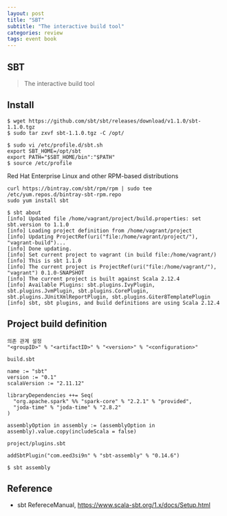 ```yaml
---
layout: post
title: "SBT"
subtitle: "The interactive build tool"
categories: review
tags: event book
---
```


## SBT
> The interactive build tool 

## Install

```
$ wget https://github.com/sbt/sbt/releases/download/v1.1.0/sbt-1.1.0.tgz
$ sudo tar zxvf sbt-1.1.0.tgz -C /opt/
```

```
$ sudo vi /etc/profile.d/sbt.sh
export SBT_HOME=/opt/sbt
export PATH="$SBT_HOME/bin":"$PATH"
$ source /etc/profile
````

Red Hat Enterprise Linux and other RPM-based distributions 

```
curl https://bintray.com/sbt/rpm/rpm | sudo tee /etc/yum.repos.d/bintray-sbt-rpm.repo
sudo yum install sbt
```

```
$ sbt about
[info] Updated file /home/vagrant/project/build.properties: set sbt.version to 1.1.0
[info] Loading project definition from /home/vagrant/project
[info] Updating ProjectRef(uri("file:/home/vagrant/project/"), "vagrant-build")...
[info] Done updating.
[info] Set current project to vagrant (in build file:/home/vagrant/)
[info] This is sbt 1.1.0
[info] The current project is ProjectRef(uri("file:/home/vagrant/"), "vagrant") 0.1.0-SNAPSHOT
[info] The current project is built against Scala 2.12.4
[info] Available Plugins: sbt.plugins.IvyPlugin, sbt.plugins.JvmPlugin, sbt.plugins.CorePlugin, sbt.plugins.JUnitXmlReportPlugin, sbt.plugins.Giter8TemplatePlugin
[info] sbt, sbt plugins, and build definitions are using Scala 2.12.4
```

## Project build definition 

```
의존 관계 설정
"<groupID>" % "<artifactID>" % "<version>" % "<configuration>"
```

`build.sbt`
```
name := "sbt"
version := "0.1"
scalaVersion := "2.11.12"

libraryDependencies ++= Seq(
  "org.apache.spark" %% "spark-core" % "2.2.1" % "provided",
  "joda-time" % "joda-time" % "2.8.2"
)

assemblyOption in assembly := (assemblyOption in assembly).value.copy(includeScala = false)
```

`project/plugins.sbt`
```
addSbtPlugin("com.eed3si9n" % "sbt-assembly" % "0.14.6")
```

```
$ sbt assembly
```

## Reference

* sbt RefereceManual, https://www.scala-sbt.org/1.x/docs/Setup.html